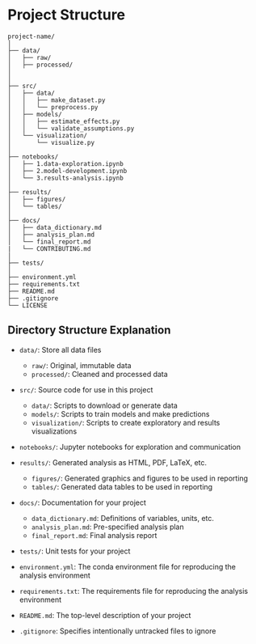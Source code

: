 # Project Structure

```
project-name/
│
├── data/
│   ├── raw/
│   ├── processed/
│   
│
├── src/
│   ├── data/
│   │   ├── make_dataset.py
│   │   └── preprocess.py
│   ├── models/
│   │   ├── estimate_effects.py
│   │   └── validate_assumptions.py
│   └── visualization/
│       └── visualize.py
│
├── notebooks/
│   ├── 1.data-exploration.ipynb
│   ├── 2.model-development.ipynb
│   └── 3.results-analysis.ipynb
│
├── results/
│   ├── figures/
│   └── tables/
│
├── docs/
│   ├── data_dictionary.md
│   ├── analysis_plan.md
│   └── final_report.md
|   └── CONTRIBUTING.md
│
├── tests/
│
├── environment.yml
├── requirements.txt
├── README.md
├── .gitignore
└── LICENSE
```

## Directory Structure Explanation

- `data/`: Store all data files
  - `raw/`: Original, immutable data
  - `processed/`: Cleaned and processed data

- `src/`: Source code for use in this project
  - `data/`: Scripts to download or generate data
  - `models/`: Scripts to train models and make predictions
  - `visualization/`: Scripts to create exploratory and results visualizations

- `notebooks/`: Jupyter notebooks for exploration and communication

- `results/`: Generated analysis as HTML, PDF, LaTeX, etc.
  - `figures/`: Generated graphics and figures to be used in reporting
  - `tables/`: Generated data tables to be used in reporting

- `docs/`: Documentation for your project
  - `data_dictionary.md`: Definitions of variables, units, etc.
  - `analysis_plan.md`: Pre-specified analysis plan
  - `final_report.md`: Final analysis report

- `tests/`: Unit tests for your project

- `environment.yml`: The conda environment file for reproducing the analysis environment
- `requirements.txt`: The requirements file for reproducing the analysis environment
- `README.md`: The top-level description of your project
- `.gitignore`: Specifies intentionally untracked files to ignore

